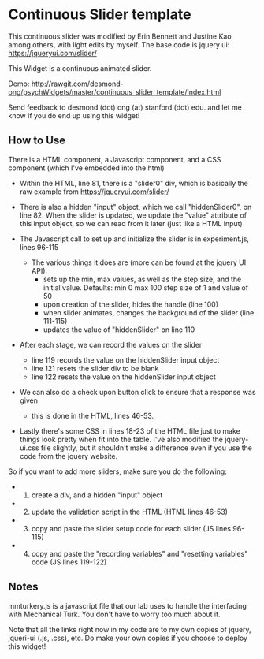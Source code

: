 # Continuous Slider template

This continuous slider was modified by Erin Bennett and Justine Kao, among others, with light edits by myself. The base code is jquery ui: https://jqueryui.com/slider/

This Widget is a continuous animated slider.

Demo: http://rawgit.com/desmond-ong/psychWidgets/master/continuous_slider_template/index.html

Send feedback to desmond (dot) ong (at) stanford (dot) edu. and let me know if you do end up using this widget! 

## How to Use

There is a HTML component, a Javascript component, and a CSS component (which I've embedded into the html)

- Within the HTML, line 81, there is a "slider0" div, which is basically the raw example from https://jqueryui.com/slider/
- There is also a hidden "input" object, which we call "hiddenSlider0", on line 82. When the slider is updated, we update the "value" attribute of this input object, so we can read from it later (just like a HTML input)
- The Javascript call to set up and initialize the slider is in experiment.js, lines 96-115
	- The various things it does are (more can be found at the jquery UI API):
		- sets up the min, max values, as well as the step size, and the initial value. Defaults: min 0 max 100 step size of 1 and value of 50
		- upon creation of the slider, hides the handle (line 100)
		- when slider animates, changes the background of the slider (line 111-115)
		- updates the value of "hiddenSlider" on line 110
- After each stage, we can record the values on the slider
	- line 119 records the value on the hiddenSlider input object
	- line 121 resets the slider div to be blank
	- line 122 resets the value on the hiddenSlider input object
- We can also do a check upon button click to ensure that a response was given
	- this is done in the HTML, lines 46-53.

- Lastly there's some CSS in lines 18-23 of the HTML file just to make things look pretty when fit into the table. I've also modified the jquery-ui.css file slightly, but it shouldn't make a difference even if you use the code from the jquery website.


So if you want to add more sliders, make sure you do the following:

- 1) create a div, and a hidden "input" object
- 2) update the validation script in the HTML (HTML lines 46-53)
- 3) copy and paste the slider setup code for each slider (JS lines 96-115)
- 4) copy and paste the "recording variables" and "resetting variables" code (JS lines 119-122)


## Notes

mmturkery.js is a javascript file that our lab uses to handle the interfacing with Mechanical Turk. You don't have to worry too much about it.

Note that all the links right now in my code are to my own copies of jquery, jqueri-ui (.js, .css), etc. Do make your own copies if you choose to deploy this widget!
